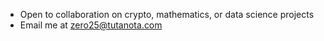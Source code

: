  - Open to collaboration on crypto, mathematics, or data science projects
 - Email me at zero25@tutanota.com

<!---
zero25b/zero25b is a ✨ special ✨ repository because its `README.md` (this file) appears on your GitHub profile.
You can click the Preview link to take a look at your changes.
--->
